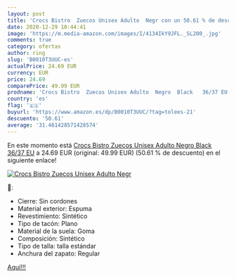 ```yaml
---
layout: post
title: 'Crocs Bistro  Zuecos Unisex Adulto  Negr con un 50.61 % de descuento'
date: 2020-12-29 10:44:41
image: 'https://m.media-amazon.com/images/I/4134IkY9JFL._SL200_.jpg'
comments: true
category: ofertas
author: ring
slug: 'B0010T3UUC-es'
actualPrice: 24.69 EUR
currency: EUR
price: 24.69
comparePrice: 49.99 EUR
prodname: 'Crocs Bistro  Zuecos Unisex Adulto  Negro  Black   36/37 EU'
country: 'es'
flag: '🇪🇸'
buyurl: 'https://www.amazon.es/dp/B0010T3UUC/?tag=tolees-21'
descuento: '50.61'
average: '31.461428571428574'
---
```


En este momento está [Crocs Bistro  Zuecos Unisex Adulto  Negro  Black   36/37 EU](https://www.amazon.es/dp/B0010T3UUC/?tag=tolees-21) a 24.69 EUR (original: 49.99 EUR) (50.61 %  de descuento) en el siguiente enlace!

[![Crocs Bistro  Zuecos Unisex Adulto  Negr](https://m.media-amazon.com/images/I/4134IkY9JFL._SL200_.jpg)](https://www.amazon.es/dp/B0010T3UUC/?tag=tolees-21)

🔎:

- Cierre: Sin cordones
- Material exterior: Espuma
- Revestimiento: Sintético
- Tipo de tacón: Plano
- Material de la suela: Goma
- Composición: Sintético
- Tipo de talla: talla estándar
- Anchura del zapato: Regular

[Aquí!!!](https://www.amazon.es/dp/B0010T3UUC/?tag=tolees-21)
